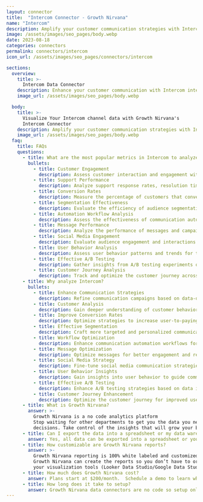 ```yaml
---
layout: connector
title:  "Intercom Connector - Growth Nirvana"
name: "Intercom"
description: Amplify your customer communication strategies with Intercom integration, gaining actionable insights from customer data analysis.
image: /assets/images/seo_pages/body.webp
date: 2023-08-18
categories: connectors
permalink: connectors/intercom
icon_url: /assets/images/seo_pages/connectors/intercom

sections:
  overview:
    title: >-
      Intercom Data Connector
    description: Enhance your customer communication with Intercom integration. Seamlessly merge marketing data, unlocking insights that shape customer engagement, support analysis, and operational excellence.
    image_url: /assets/images/seo_pages/body.webp

  body:
    title: >-
      Visualize Your Intercom channel data with Growth Nirvana's
      Intercom Connector
    description: Amplify your customer communication strategies with Intercom integration, gaining actionable insights from customer data analysis.
    image_url: /assets/images/seo_pages/body.webp
  faq:
    title: FAQs
    questions:
      - title: What are the most popular metrics in Intercom to analyze?
        bullets:
          - title: Customer Engagement
            description: Assess customer interaction and engagement with communication materials.
          - title: Support Performance
            description: Analyze support response rates, resolution times, and customer satisfaction ratings.
          - title: Conversion Rates
            description: Measure the percentage of customers that convert into paying users.
          - title: Segmentation Effectiveness
            description: Evaluate the efficiency of audience segmentation strategies.
          - title: Automation Workflow Analysis
            description: Assess the effectiveness of communication automation workflows.
          - title: Message Performance
            description: Analyze the performance of messages and campaigns sent through Intercom.
          - title: Social Media Engagement
            description: Evaluate audience engagement and interactions on social media platforms.
          - title: User Behavior Analysis
            description: Assess user behavior patterns and trends for targeted communication strategies.
          - title: Effective A/B Testing
            description: Gather insights from A/B testing experiments on communication campaigns.
          - title: Customer Journey Analysis
            description: Track and optimize the customer journey across communication touchpoints.
      - title: Why analyze Intercom?
        bullets:
          - title: Enhance Communication Strategies
            description: Refine communication campaigns based on data-driven insights.
          - title: Customer Analysis
            description: Gain deeper understanding of customer behavior and preferences.
          - title: Improve Conversion Rates
            description: Optimize strategies to increase user-to-paying user conversion rates.
          - title: Effective Segmentation
            description: Craft more targeted and personalized communication campaigns.
          - title: Workflow Optimization
            description: Enhance communication automation workflows for improved results.
          - title: Message Optimization
            description: Optimize messages for better engagement and response rates.
          - title: Social Media Strategy
            description: Fine-tune social media communication strategies for higher engagement.
          - title: User Behavior Insights
            description: Gain insights into user behavior to guide communication strategies.
          - title: Effective A/B Testing
            description: Enhance A/B testing strategies based on data insights.
          - title: Customer Journey Enhancement
            description: Optimize the customer journey for improved user experiences.
      - title: What is Growth Nirvana?
        answer: >-
          Growth Nirvana is a no code analytics platform 
          Stop waiting for other departments to get you the data you need to make critical business 
          decisions. Take control of the insights that will grow your business.
      - title: Can I export the data into a spreadsheet or my data warehouse?
        answer: Yes, all data can be exported into a spreadsheet or your data warehouse (Google BigQuery, AWS, Snowflake, Azure, etc)
      - title: How customizable are Growth Nirvana reports?
        answer: >-
          Growth Nirvana reporting is 100% white labeled and customized to your specifications.
          Growth Nirvana can create the reports so you don’t have to or you can connect
          your visualization tools (Looker Data Studio/Google Data Studio, Tableau, PowerBI, etc) to Growth Nirvana.
      - title: How much does Growth Nirvana cost?
        answer: Plans start at $200/month.  Schedule a demo to learn what plan is best for you.
      - title: How long does it take to setup?
        answer: Growth Nirvana data connectors are no code so setup only requires a few clicks.
---
```

